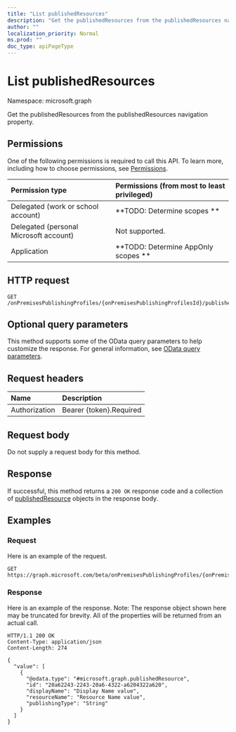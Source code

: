 ```yaml
---
title: "List publishedResources"
description: "Get the publishedResources from the publishedResources navigation property."
author: ""
localization_priority: Normal
ms.prod: ""
doc_type: apiPageType
---
```


# List publishedResources

Namespace: microsoft.graph

Get the publishedResources from the publishedResources navigation property.

## Permissions
One of the following permissions is required to call this API. To learn more, including how to choose permissions, see [Permissions](/concepts/permissions-reference.md).

|Permission type|Permissions (from most to least privileged)|
|:---|:---|
|Delegated (work or school account)|**TODO: Determine scopes **|
|Delegated (personal Microsoft account)|Not supported.|
|Application|**TODO: Determine AppOnly scopes **|

## HTTP request
<!-- {
  "blockType": "ignored"
}
-->
``` http
GET /onPremisesPublishingProfiles/{onPremisesPublishingProfilesId}/publishedResources
```

## Optional query parameters
This method supports some of the OData query parameters to help customize the response. For general information, see [OData query parameters](/graph/query-parameters).

## Request headers
|Name|Description|
|:---|:---|
|Authorization|Bearer {token}.Required|

## Request body
Do not supply a request body for this method.

## Response
If successful, this method returns a `200 OK` response code and a collection of [publishedResource](../resources/publishedresource.md) objects in the response body.

## Examples

### Request
Here is an example of the request.
<!-- {
  "blockType": "request",
  "name": "get_publishedresource"
}
-->
``` http
GET https://graph.microsoft.com/beta/onPremisesPublishingProfiles/{onPremisesPublishingProfilesId}/publishedResources
```

### Response
Here is an example of the response. Note: The response object shown here may be truncated for brevity. All of the properties will be returned from an actual call.
<!-- {
  "blockType": "response",
  "truncated": true,
  "@odata.type": "collection(microsoft.graph.publishedresource)"
}
-->
``` http
HTTP/1.1 200 OK
Content-Type: application/json
Content-Length: 274

{
  "value": [
    {
      "@odata.type": "#microsoft.graph.publishedResource",
      "id": "20a62243-2243-20a6-4322-a6204322a620",
      "displayName": "Display Name value",
      "resourceName": "Resource Name value",
      "publishingType": "String"
    }
  ]
}
```

